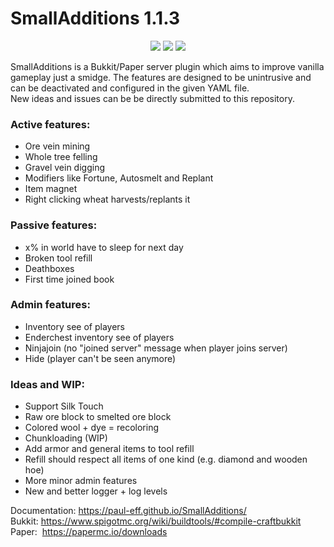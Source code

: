 # SmallAdditions 1.1.3
<p align="center">
  <img src="https://img.shields.io/badge/version-1.1.3-blue">
  <img src="https://img.shields.io/badge/bukkit-1.18.1-green">
  <img src="https://img.shields.io/badge/paper-1.18.1-green">
</p>

SmallAdditions is a Bukkit/Paper server plugin which aims to improve vanilla gameplay just a smidge.
The features are designed to be unintrusive and can be deactivated and configured in the given YAML file.  
New ideas and issues can be be directly submitted to this repository.


### Active features:
- Ore vein mining
- Whole tree felling
- Gravel vein digging
- Modifiers like Fortune, Autosmelt and Replant
- Item magnet
- Right clicking wheat harvests/replants it
### Passive features:
- x% in world have to sleep for next day
- Broken tool refill
- Deathboxes
- First time joined book
### Admin features:
- Inventory see of players
- Enderchest inventory see of players
- Ninjajoin (no "joined server" message when player joins server)
- Hide (player can't be seen anymore)
### Ideas and WIP:
- Support Silk Touch
- Raw ore block to smelted ore block
- Colored wool + dye = recoloring
- Chunkloading (WIP)
- Add armor and general items to tool refill
- Refill should respect all items of one kind (e.g. diamond and wooden hoe)
- More minor admin features
- New and better logger + log levels

Documentation: https://paul-eff.github.io/SmallAdditions/  
Bukkit:&nbsp;https://www.spigotmc.org/wiki/buildtools/#compile-craftbukkit  
Paper:&nbsp;&nbsp;https://papermc.io/downloads
